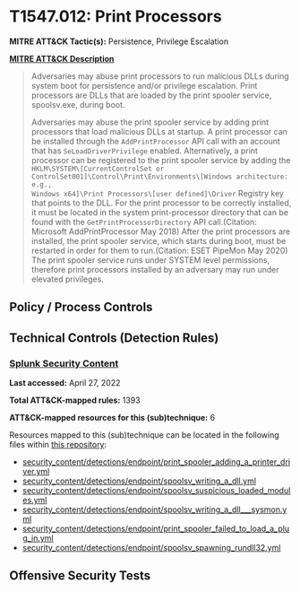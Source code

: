 # T1547.012: Print Processors
**MITRE ATT&CK Tactic(s):** Persistence, Privilege Escalation

**[MITRE ATT&CK Description](https://attack.mitre.org/techniques/T1547/012)**
<blockquote>Adversaries may abuse print processors to run malicious DLLs during system boot for persistence and/or privilege escalation. Print processors are DLLs that are loaded by the print spooler service, spoolsv.exe, during boot. 

Adversaries may abuse the print spooler service by adding print processors that load malicious DLLs at startup. A print processor can be installed through the <code>AddPrintProcessor</code> API call with an account that has <code>SeLoadDriverPrivilege</code> enabled. Alternatively, a print processor can be registered to the print spooler service by adding the <code>HKLM\SYSTEM\\[CurrentControlSet or ControlSet001]\Control\Print\Environments\\[Windows architecture: e.g., Windows x64]\Print Processors\\[user defined]\Driver</code> Registry key that points to the DLL. For the print processor to be correctly installed, it must be located in the system print-processor directory that can be found with the <code>GetPrintProcessorDirectory</code> API call.(Citation: Microsoft AddPrintProcessor May 2018) After the print processors are installed, the print spooler service, which starts during boot, must be restarted in order for them to run.(Citation: ESET PipeMon May 2020) The print spooler service runs under SYSTEM level permissions, therefore print processors installed by an adversary may run under elevated privileges.</blockquote>

## Policy / Process Controls
## Technical Controls (Detection Rules)
### [Splunk Security Content](https://github.com/splunk/security_content)
**Last accessed:** April 27, 2022

**Total ATT&CK-mapped rules:** 1393

**ATT&CK-mapped resources for this (sub)technique:** 6

Resources mapped to this (sub)technique can be located in the following files within [this repository](https://github.com/splunk/security_content/tree/develop/detections):

* [security_content/detections/endpoint/print_spooler_adding_a_printer_driver.yml](https://github.com/splunk/security_content/blob/develop/detections/endpoint/print_spooler_adding_a_printer_driver.yml)
* [security_content/detections/endpoint/spoolsv_writing_a_dll.yml](https://github.com/splunk/security_content/blob/develop/detections/endpoint/spoolsv_writing_a_dll.yml)
* [security_content/detections/endpoint/spoolsv_suspicious_loaded_modules.yml](https://github.com/splunk/security_content/blob/develop/detections/endpoint/spoolsv_suspicious_loaded_modules.yml)
* [security_content/detections/endpoint/spoolsv_writing_a_dll___sysmon.yml](https://github.com/splunk/security_content/blob/develop/detections/endpoint/spoolsv_writing_a_dll___sysmon.yml)
* [security_content/detections/endpoint/print_spooler_failed_to_load_a_plug_in.yml](https://github.com/splunk/security_content/blob/develop/detections/endpoint/print_spooler_failed_to_load_a_plug_in.yml)
* [security_content/detections/endpoint/spoolsv_spawning_rundll32.yml](https://github.com/splunk/security_content/blob/develop/detections/endpoint/spoolsv_spawning_rundll32.yml)


## Offensive Security Tests
